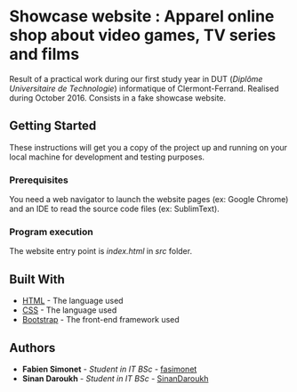 # Showcase website : Apparel online shop about video games, TV series and films 

Result of a practical work during our first study year in DUT (*Diplôme Universitaire de Technologie*) informatique of Clermont-Ferrand. Realised during October 2016. Consists in a fake showcase website.

## Getting Started

These instructions will get you a copy of the project up and running on your local machine for development and testing purposes.

### Prerequisites

You need a web navigator to launch the website pages (ex: Google Chrome) and an IDE to read the source code files (ex: SublimText).

### Program execution

The website entry point is *index.html* in *src* folder.

## Built With

* [HTML](https://www.w3.org/html/) - The language used
* [CSS](https://www.w3.org/Style/CSS/Overview.en.html) - The language used
* [Bootstrap](https://getbootstrap.com/) - The front-end framework used

## Authors

* **Fabien Simonet** - *Student in IT BSc* - [fasimonet](https://github.com/fasimonet)
* **Sinan Daroukh** - *Student in IT BSc* - [SinanDaroukh](https://github.com/SinanDaroukh)

